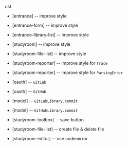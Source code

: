 cst
- [entrance] -- improve style
- [entrance-form] -- improve style
- [entrance-library-list] -- improve style

- [studyroom] -- improve style
- [studyroom-file-list] -- improve style
- [studyroom-reporter] -- improve style for `Trace`
- [studyroom-reporter] -- improve style for `ParsingError`

- [oauth] -- `GitLab`
- [oauth] -- `GitHub`

- [model] -- `GitLabLibrary.commit`
- [model] -- `GitHubLibrary.commit`

- [studyroom-toolbox] -- save button

- [studyroom-file-list] -- create file & delete file

- [studyroom-editor] -- use codemirror
